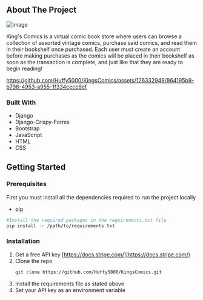 ## About The Project
![image](https://github.com/Huffy5000/KingsComics/assets/126332949/d040302c-6751-41c4-a780-c39cac2dcea0)

King's Comics is a virtual comic book store where users can browse a collection of assorted vintage comics, purchase said comics, and read them in their bookshelf once purchased. Each user must create an account before making purchases as the comics will be placed in their bookshelf as soon as the transaction is complete, and just like that they are ready to begin reading! 


https://github.com/Huffy5000/KingsComics/assets/126332949/864195b9-b798-4953-a955-1f334cecc6ef


### Built With
* Django
* Django-Crispy-Forms
* Bootstrap
* JavaScript
* HTML
* CSS


## Getting Started

### Prerequisites
First you must install all the dependencies required to run the project locally 
* pip
```bash
#Install the required packages in the requirements.txt file
pip install -r /path/to/requirements.txt
```

### Installation
1. Get a free API key [https://docs.stripe.com/](https://docs.stripe.com/)
2. Clone the repo
   ```bash
   git clone https://github.com/Huffy5000/KingsComics.git
   ```
3. Install the requirements file as stated above
4. Set your API key as an environment variable




